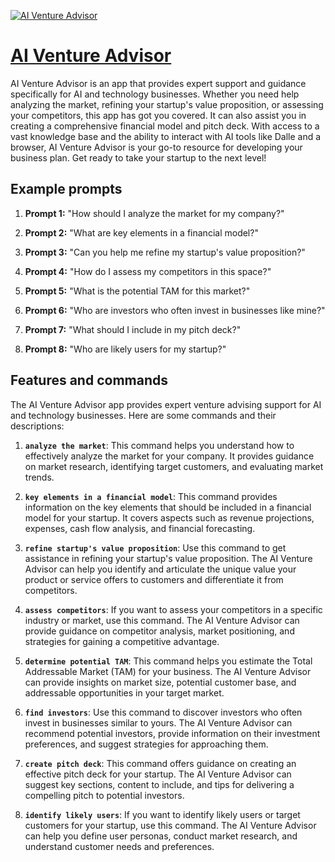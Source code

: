 [![AI Venture Advisor](https://files.oaiusercontent.com/file-D945qzdxYlvt3lxJQAS4XSoC?se=2123-10-17T23%3A18%3A47Z&sp=r&sv=2021-08-06&sr=b&rscc=max-age%3D31536000%2C%20immutable&rscd=attachment%3B%20filename%3D0592a327-ffea-46f9-a39f-65ec7f812adf.png&sig=dnlfsNRN43IGUYg7zYs4bglksoVsqIfJkeNeamHOSUw%3D)](https://chat.openai.com/g/g-UBB93zpIh-ai-venture-advisor)

# [AI Venture Advisor](https://chat.openai.com/g/g-UBB93zpIh-ai-venture-advisor)

AI Venture Advisor is an app that provides expert support and guidance specifically for AI and technology businesses. Whether you need help analyzing the market, refining your startup's value proposition, or assessing your competitors, this app has got you covered. It can also assist you in creating a comprehensive financial model and pitch deck. With access to a vast knowledge base and the ability to interact with AI tools like Dalle and a browser, AI Venture Advisor is your go-to resource for developing your business plan. Get ready to take your startup to the next level!

## Example prompts

1. **Prompt 1:** "How should I analyze the market for my company?"

2. **Prompt 2:** "What are key elements in a financial model?"

3. **Prompt 3:** "Can you help me refine my startup's value proposition?"

4. **Prompt 4:** "How do I assess my competitors in this space?"

5. **Prompt 5:** "What is the potential TAM for this market?"

6. **Prompt 6:** "Who are investors who often invest in businesses like mine?"

7. **Prompt 7:** "What should I include in my pitch deck?"

8. **Prompt 8:** "Who are likely users for my startup?"

## Features and commands

The AI Venture Advisor app provides expert venture advising support for AI and technology businesses. Here are some commands and their descriptions:

1. **`analyze the market`**: This command helps you understand how to effectively analyze the market for your company. It provides guidance on market research, identifying target customers, and evaluating market trends.

2. **`key elements in a financial model`**: This command provides information on the key elements that should be included in a financial model for your startup. It covers aspects such as revenue projections, expenses, cash flow analysis, and financial forecasting.

3. **`refine startup's value proposition`**: Use this command to get assistance in refining your startup's value proposition. The AI Venture Advisor can help you identify and articulate the unique value your product or service offers to customers and differentiate it from competitors.

4. **`assess competitors`**: If you want to assess your competitors in a specific industry or market, use this command. The AI Venture Advisor can provide guidance on competitor analysis, market positioning, and strategies for gaining a competitive advantage.

5. **`determine potential TAM`**: This command helps you estimate the Total Addressable Market (TAM) for your business. The AI Venture Advisor can provide insights on market size, potential customer base, and addressable opportunities in your target market.

6. **`find investors`**: Use this command to discover investors who often invest in businesses similar to yours. The AI Venture Advisor can recommend potential investors, provide information on their investment preferences, and suggest strategies for approaching them.

7. **`create pitch deck`**: This command offers guidance on creating an effective pitch deck for your startup. The AI Venture Advisor can suggest key sections, content to include, and tips for delivering a compelling pitch to potential investors.

8. **`identify likely users`**: If you want to identify likely users or target customers for your startup, use this command. The AI Venture Advisor can help you define user personas, conduct market research, and understand customer needs and preferences.